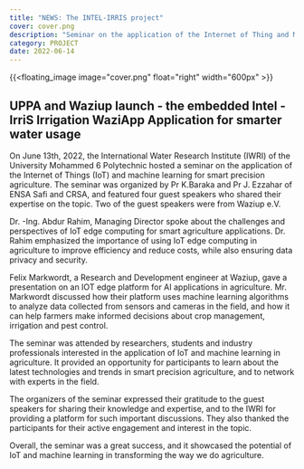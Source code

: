 ```yaml
---
title: "NEWS: The INTEL-IRRIS project"
cover: cover.png
description: "Seminar on the application of the Internet of Thing and Machine Learning for Smart Precision Agriculture"
category: PROJECT
date: 2022-06-14
---
```

<!-- ![image](cover.png) -->
{{<floating_image image="cover.png" float="right" width="600px" >}}

## UPPA and Waziup launch - the embedded Intel - IrriS Irrigation WaziApp Application for smarter water usage

On June 13th, 2022, the International Water Research Institute (IWRI) of the University Mohammed 6 Polytechnic hosted a seminar on the application of the Internet of Things (IoT) and machine learning for smart precision agriculture. The seminar was organized by Pr K.Baraka and Pr J. Ezzahar of ENSA Safi and CRSA, and featured four guest speakers who shared their expertise on the topic. Two of the guest speakers were from Waziup e.V. 

Dr. -Ing. Abdur Rahim, Managing Director spoke about the challenges and perspectives of IoT edge computing for smart agriculture applications. Dr. Rahim emphasized the importance of using IoT edge computing in agriculture to improve efficiency and reduce costs, while also ensuring data privacy and security. 

Felix Markwordt, a Research and Development engineer at Waziup, gave a presentation on an IOT edge platform for AI applications in agriculture. Mr. Markwordt discussed how their platform uses machine learning algorithms to analyze data collected from sensors and cameras in the field, and how it can help farmers make informed decisions about crop management, irrigation and pest control.

The seminar was attended by researchers, students and industry professionals interested in the application of IoT and machine learning in agriculture. It provided an opportunity for participants to learn about the latest technologies and trends in smart precision agriculture, and to network with experts in the field. 

The organizers of the seminar expressed their gratitude to the guest speakers for sharing their knowledge and expertise, and to the IWRI for providing a platform for such important discussions. They also thanked the participants for their active engagement and interest in the topic.

Overall, the seminar was a great success, and it showcased the potential of IoT and machine learning in transforming the way we do agriculture.


